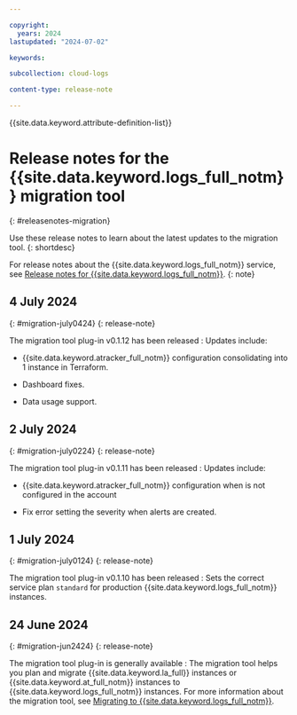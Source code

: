 ```yaml
---

copyright:
  years: 2024
lastupdated: "2024-07-02"

keywords:

subcollection: cloud-logs

content-type: release-note

---
```


{{site.data.keyword.attribute-definition-list}}

# Release notes for the {{site.data.keyword.logs_full_notm}} migration tool
{: #releasenotes-migration}

Use these release notes to learn about the latest updates to the migration tool.
{: shortdesc}

For release notes about the {{site.data.keyword.logs_full_notm}} service, see [Release notes for {{site.data.keyword.logs_full_notm}}](/docs/cloud-logs?topic=cloud-logs-logs-release-notes).
{: note}

## 4 July 2024
{: #migration-july0424}
{: release-note}

The migration tool plug-in v0.1.12 has been released
:   Updates include:

   * {{site.data.keyword.atracker_full_notm}} configuration consolidating into 1 instance in Terraform.

   * Dashboard fixes.

   * Data usage support.


## 2 July 2024
{: #migration-july0224}
{: release-note}

The migration tool plug-in v0.1.11 has been released
: Updates include:

   * {{site.data.keyword.atracker_full_notm}} configuration when is not configured in the account

   * Fix error setting the severity when alerts are created.



## 1 July 2024
{: #migration-july0124}
{: release-note}

The migration tool plug-in v0.1.10 has been released
: Sets the correct service plan `standard` for production {{site.data.keyword.logs_full_notm}} instances.

## 24 June 2024
{: #migration-jun2424}
{: release-note}

The migration tool plug-in is generally available
:   The migration tool helps you plan and migrate {{site.data.keyword.la_full}} instances or {{site.data.keyword.at_full_notm}} instances to {{site.data.keyword.logs_full_notm}} instances. For more information about the migration tool, see [Migrating to {{site.data.keyword.logs_full_notm}}](/docs/cloud-logs?topic=cloud-logs-migration-intro).
